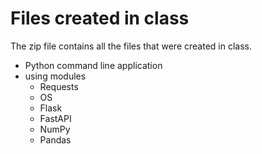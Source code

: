 # Files created in class

The zip file contains all the files that were created in class.

- Python command line application
- using modules
  - Requests
  - OS
  - Flask
  - FastAPI
  - NumPy
  - Pandas